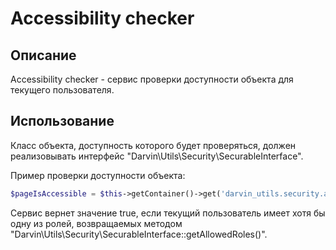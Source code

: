 Accessibility checker
=====================

## Описание

Accessibility checker - сервис проверки доступности объекта для текущего пользователя.

## Использование

Класс объекта, доступность которого будет проверяться, должен реализовывать интерфейс "Darvin\Utils\Security\SecurableInterface".

Пример проверки доступности объекта:

```php
$pageIsAccessible = $this->getContainer()->get('darvin_utils.security.accessibility_checker')->isAccessible($page);
```

Сервис вернет значение true, если текущий пользователь имеет хотя бы одну из ролей, возвращаемых методом
 "Darvin\Utils\Security\SecurableInterface::getAllowedRoles()".
